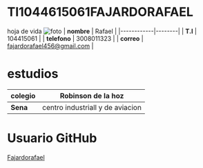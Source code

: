 # TI1044615061FAJARDORAFAEL

  hoja de vida 
![foto](https://user-images.githubusercontent.com/126476889/221584658-919f4af7-6c3f-48cf-9079-3d46bd10a814.jpg)
| **nombre** | Rafael |
|------------|--------|
| **T.I** | 104415061 |
| **telefono** | 3008011323 |
| **correo** | fajardorafael456@gmail.com |

# estudios

| **colegio** | Robinson de la hoz |
|-------------|--------------------|
| **Sena** | centro industriall y de aviacion |

# Usuario GitHub
[Fajardorafael](https://github.com/Fajardorafael)
